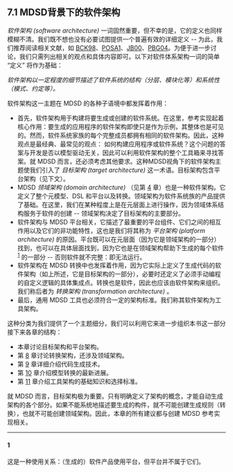 ## 7.1 MDSD背景下的软件架构
*软件架构 (software architecture)* 一词固然重要，但不幸的是，它的定义也同样模糊不清。我们既不想也没有必要试图提供一个普遍有效的详细定义 -- 为此，我们推荐阅读相关文献，如 [BCK98](../ref.md#bck98)、[POSA1](../ref.md#posa1)、[JB00](../ref.md#jb00)、[PBG04](../ref.md#pbg04)。为便于进一步讨论，我们只需列出相关的观点和具体内容即可。以下对软件体系架构一词的简单 “定义” 将作为基础：

*软件架构以一定程度的细节描述了软件系统的结构（分层、模块化等）和系统性（模式、约定等）。*

软件架构这一主题在 MDSD 的各种子语境中都发挥着作用：

- 首先，软件架构用于构建将要生成或创建的软件系统。在这里，参考实现起着核心作用：要生成的应用程序的软件架构即使只是作为示例，其整体也是可见的。然而，软件系统家族的每个完整成员都拥有相同的软件架构。因此，这种观点是最经典、最常见的观点： 如何构建应用程序或软件系统？这个问题的答案与开发是否以模型驱动无关，因此可以利用软件架构的整个工具箱来寻找答案。就 MDSD 而言，还必须考虑其他要求。这种MDSD视角下的软件架构主题使我们引入了 *目标架构 (target architecture)* 这一术语。目标架构包含平台架构（见下文）。
- MDSD *领域架构 (domain architecture)* （见第 [4](../ch4/0.md) 章）也是一种软件架构。它定义了整个元模型、DSL 和平台以及转换。领域架构为软件系统族的产品提供了基础。在这里，我们在某种程度上是在元层面上进行操作，因为领域体系结构服务于软件的创建 -- 领域架构决定了目标架构的主要部分。
- 软件架构与 MDSD 平台相关，它描述了最重要的平台组件、它们之间的相互作用以及它们的非功能特性，这也是我们将其称为 *平台架构 (platform architecture)* 的原因。平台既可以在元层面（因为它是领域架构的一部分）找到，也可以在具体层面找到，因为它也是在领域架构帮助下生成的每个软件<sup>[1](#1)</sup> 的一部分 -- 否则软件就不完整：即无法运行。
- 软件架构在 MDSD 转换中也发挥着作用，因为它实际上定义了生成代码的软件架构（如上所述，它是目标架构的一部分），必要时还定义了必须手动编程的自定义逻辑的具体集成点。转换也是软件，因此也应该由软件架构来组织。我们称后者为 *转换架构 (transformation architecture)* 。
- 最后，通用 MDSD 工具也必须符合一定的架构标准。我们称其软件架构为工具架构。

这种分类为我们提供了一个主题细分，我们可以利用它来进一步组织本书这一部分接下来各章的结构：

- 本章讨论目标架构和平台架构。
- 第 [8](../ch8/0.md) 章讨论转换架构，还涉及领域架构。
- 第 [9](../ch9/0.md) 章详细介绍代码生成技术。
- 第 [10](../ch10/0.md) 章介绍模型转换的最新进展。
- 第 [11](../ch11/0.md) 章介绍工具架构的基础知识和选择标准。

就 MDSD 而言，目标架构极为重要。只有明确定义了架构的概念，才能自动生成架构的各个部分。如果不能系统地描述要生成的构件，就不可能创建生成规则（转换），也就不可能创建领域架构。因此，本章的所有建议都与创建 MDSD 参考实现相关。

---
#### 1 
这是一种使用关系：（生成的）软件产品使用平台，但平台并不属于它们。
